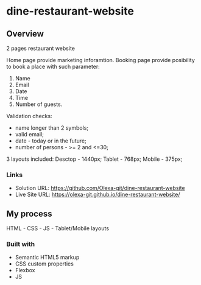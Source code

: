 # dine-restaurant-website

## Overview

2 pages restaurant website

Home page provide marketing inforamtion.
Booking page provide posibility to book a place with such parameter:
1) Name
2) Email
3) Date
4) Time
5) Number of guests.

Validation checks:
- name longer than 2 symbols;
- valid email;
- date - today or in the future;
- number of persons - >= 2 and <=30;

3 layouts included:
Desctop - 1440px;
Tablet - 768px;
Mobile - 375px;

### Links

- Solution URL: https://github.com/Olexa-git/dine-restaurant-website
- Live Site URL: https://olexa-git.github.io/dine-restaurant-website/

## My process

HTML - CSS - JS - Tablet/Mobile layouts

### Built with

- Semantic HTML5 markup
- CSS custom properties
- Flexbox
- JS